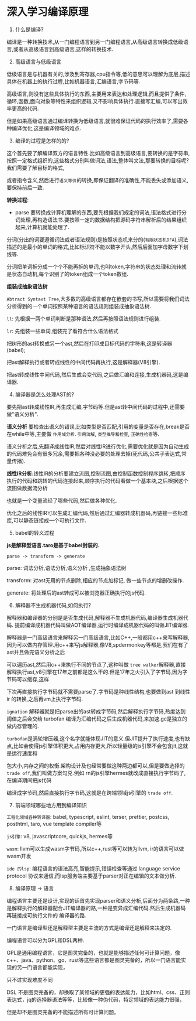 # 深入学习编译原理

1. 什么是编译?

编译是一种转换技术,从一门编程语言到另一门编程语言,从高级语言转换成低级语言,或者从高级语言到高级语言,这样的转换技术.

2. 高级语言与低级语言

低级语言是与机器有关的,涉及到寄存器,cpu指令等,低的意思可以理解为底层,描述具体在机器上的执行过程,比如机器语言,汇编语言,字节码等.

高级语言,则没有这些具体执行的东西,主要用来表达和处理逻辑,而且提供了条件,循环,函数,面向对象等特性来组织逻辑,又不影响具体执行.直接写汇编,可以写出效率更高的代码.

但是如果高级语言通过编译转换为低级语言,就很难保证代码的执行效率了,需要各种编译优化,这是编译领域的难点.

3. 编译的过程是怎样的的?

这个首先要了解编译双方的语言特性.比如高级语言到高级语言,要转换的是字符串,按照一定格式组织的,这些格式分别叫做词法,语法,整体叫文法,那要转换的目标呢?我们需要了解目标的格式,       

或者指令含义,然后进行`语义等价`的转换,即保证翻译的准确性,不能丢失或添加语义,要保持前后一致.

**转换过程**:

* parse
 要转换成计算机理解的东西,要先根据我们规定的词法,语法格式进行分词处理,再构造语法书.要按照一定的数据结构把源码字符串解析后的结果组织起来,计算机就能处理了.

分词(分出的词要遵循词法或者语法规则)是按照状态机来分的(`有限状态机DFA`),词法描述的是最小的单词的格式,比如标识符不能以数字开头,然后后面加字母数字下划线等.

分词把单词拆分成一个个不能再拆的单词,也叫token,字符串的状态处理和流转就是状态自动机,每个识别了的token组成一个token数组.

**组装成抽象语法树**

`Abtract Syntaxt Tree`,大多数的高级语言都存在嵌套的书写,所以需要将我们词法分析得到的一个单词按照某种语言的语法规则组装成抽象语法树.

`ll`: 先根据一两个单词判断是那种语法,然后再按照语法规则进行组装.

`lr`: 先组装一些单词,组装完了看符合什么语法格式

把树形的ast转换成另一个ast,然后在打印成目标代码的字符串,这是转译器(babel);

把ast解释执行或者转成线性的中间代码再执行,这是解释器(V8引擎).

把ast转成线性中间代码,然后生成会变代码,之后做汇编和连接,生成机器码,这是编译器.

4. 编译器是怎么处理AST的?

要先把ast转成线性IR,再生成汇编,字节码等.但是ast转中间代码的过程中,还需要做"语义分析".

**语义分析** 要检查出语义的错误,比如类型是否匹配,引用的变量是否存在,break是否在while中等,主要做 `作用域分析`. `引用消解`, `类型推导和检查`, `正确性检查`等.

语义分析之后,先翻译成线性IR,然后对线性IR进行优化,需要优化就是因为自动生成的代码难免会有很多冗余,需要把各种没必要的处理去掉(死代码,公共子表达式,常量传播).

**线性IR分析**:线性IR的分析要建立流图,控制流图,由控制函数控制程序跳转,把顺序执行的代码和跳转的代码连接起来,顺序执行的代码看做一个基本块,之后根据这个流图做数据流分析

也就是一个变量流经了哪些代码,然后做各种优化.

优化之后的线性IR可以生成汇编代码,然后通过汇编器转成机器码,再链接一些标准库,可以静态链接成一个可执行文件.



5. babel的转义过程

**js是解释型语言.taro是基于babel封装的.**

 `parse -> transform -> generate`
 
 parse: 词法分析,语法分析,语义分析 ,生成抽象语法树
 
 transform: 对ast无用的节点删除,相应的节点加标记, 做一些节点的增删改操作.
 
 generate: 将处理后的ast转成可以被浏览器正确执行的js代码.
 

6. 解释器不生成机器代码,如何执行?

解释器和编译器的分别是是否生成代码,解释器不生成机器代码,编译器生成机器代码. 提前编译成机器代码叫做AOT编译器,运行时编译成机器代码的叫做JIT编译器.

解释器是一门高级语言来解释另一门高级语言,比如C++,一般都用c++来写解释器,因为可以做内存管理.用c++来写js解释器,像V8,spdermonkey等都是,我们在有了ast并且做完语义分析之后

可以遍历ast,然后用c++来执行不同的节点了,这种叫做 `tree walker`解释器,直接解释执行ast,v8引擎在17年之前都是这么干的.但是17年之火引入了字节码,因为字节码可以缓存,这样

下次再直接执行字节码就不需要parse了.字节码是种线性结构,也要做到ast 到线性 ir 的转换,之后再vm上执行字节码.

`ignation` 解释器就是把parse出的ast转成字节码,然后解释执行字节码,热度达到阈值之后会交给 turbofan 编译为汇编代码之后生成机器代码,来加速.gc是独立的做内存管理的.

`turbofan`是涡轮增压器,这个名字就能体现JIT的意义.但JIT提升了执行速度,也有缺点,比如会使得js引擎体积更大,占用内存更大,所以轻量级的js引擎不会包含jit,这就是运行速度和

包大小,内存之间的权衡.架构设计及也经常要做这种两边都可以,但是要做选择的`trade off`,我们叫做方案勾兑.例如 rn的js引擎hermes就改成直接执行字节码了,在编译期间把js代码

编译成字节码,然后直接执行字节码,这就是在跨端领域js引擎的 `trade off`.


7. 前端领域哪些地方用到编译知识

`工程化领域各种转译器`: babel, typescript, eslint, terser, prettier, postcss, posthtml, taro, vue template compiler等

`js引擎`: v8, javascriptcore, quickjs, hermes等

`wasm`: llvm可以生成wasm字节码,所以c++,rust等可以转为llvm, ir的语言可以做wasm开发

`ide 的lsp`: 编程语言的语法高亮,智能提示,错误检查等通过 language service protocol 协议来通信,而lsp服务端主要基于parser对正在编辑的文本做分析.

8. 编译原理 -> 语言

编程语言主要还是设计,实现的话首先实现parser和语义分析,后面分为两条路,一种是解释执行的解释器配合JIT编译器的路,一种是变异成汇编代码.然后生成机器码再链接成可执行文件的
编译器的路.

一门语言是编译型还是解释型主要是主流的方式是编译还是解释来决定的.

编程语言可以分为GPL和DSL两种.

GPL是通用编程语言，它是图灵完备的，也就是能够描述任何可计算问题，像c++、java、python、go、rust等这些语言都是图灵完备的，所以一门语言能实现的另一门语言都能实现，

只不过实现难度不同

DSL 不是图灵完备的，却换取了某领域的更强的表达能力，比如html、css、正则表达式，jq的选择器语法等等，比较像一种伪代码，特定领域的表达能力很强，

但是却不是图灵完备的不能描述所有可计算问题。

